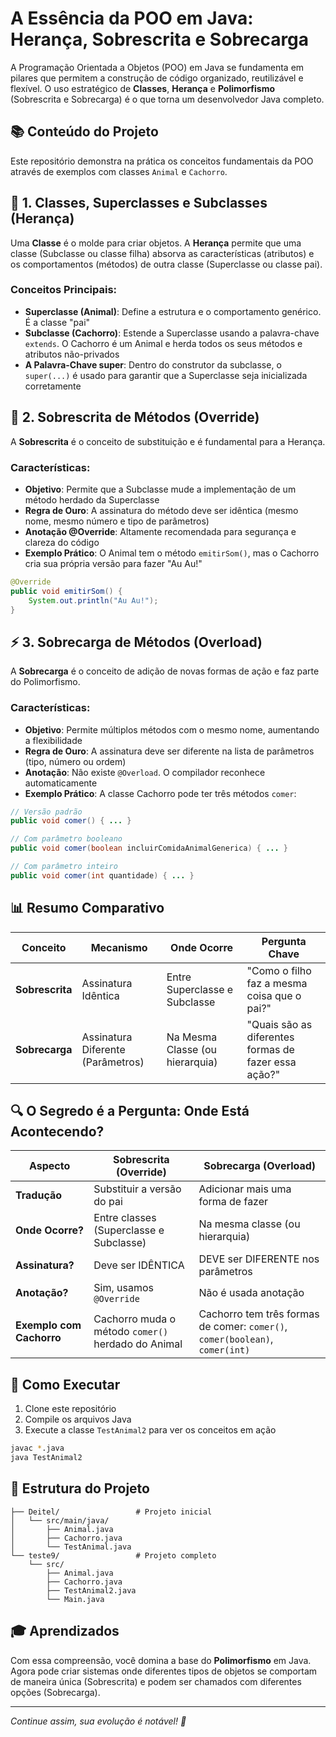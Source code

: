 # A Essência da POO em Java: Herança, Sobrescrita e Sobrecarga

A Programação Orientada a Objetos (POO) em Java se fundamenta em pilares que permitem a construção de código organizado, reutilizável e flexível. O uso estratégico de **Classes**, **Herança** e **Polimorfismo** (Sobrescrita e Sobrecarga) é o que torna um desenvolvedor Java completo.

## 📚 Conteúdo do Projeto

Este repositório demonstra na prática os conceitos fundamentais da POO através de exemplos com classes `Animal` e `Cachorro`.

## 🎯 1. Classes, Superclasses e Subclasses (Herança)

Uma **Classe** é o molde para criar objetos. A **Herança** permite que uma classe (Subclasse ou classe filha) absorva as características (atributos) e os comportamentos (métodos) de outra classe (Superclasse ou classe pai).

### Conceitos Principais:

- **Superclasse (Animal)**: Define a estrutura e o comportamento genérico. É a classe "pai"
- **Subclasse (Cachorro)**: Estende a Superclasse usando a palavra-chave `extends`. O Cachorro é um Animal e herda todos os seus métodos e atributos não-privados
- **A Palavra-Chave super**: Dentro do construtor da subclasse, o `super(...)` é usado para garantir que a Superclasse seja inicializada corretamente

## 🔄 2. Sobrescrita de Métodos (Override)

A **Sobrescrita** é o conceito de substituição e é fundamental para a Herança.

### Características:

- **Objetivo**: Permite que a Subclasse mude a implementação de um método herdado da Superclasse
- **Regra de Ouro**: A assinatura do método deve ser idêntica (mesmo nome, mesmo número e tipo de parâmetros)
- **Anotação @Override**: Altamente recomendada para segurança e clareza do código
- **Exemplo Prático**: O Animal tem o método `emitirSom()`, mas o Cachorro cria sua própria versão para fazer "Au Au!"

```java
@Override
public void emitirSom() {
    System.out.println("Au Au!");
}
```

## ⚡ 3. Sobrecarga de Métodos (Overload)

A **Sobrecarga** é o conceito de adição de novas formas de ação e faz parte do Polimorfismo.

### Características:

- **Objetivo**: Permite múltiplos métodos com o mesmo nome, aumentando a flexibilidade
- **Regra de Ouro**: A assinatura deve ser diferente na lista de parâmetros (tipo, número ou ordem)
- **Anotação**: Não existe `@Overload`. O compilador reconhece automaticamente
- **Exemplo Prático**: A classe Cachorro pode ter três métodos `comer`:

```java
// Versão padrão
public void comer() { ... }

// Com parâmetro booleano
public void comer(boolean incluirComidaAnimalGenerica) { ... }

// Com parâmetro inteiro
public void comer(int quantidade) { ... }
```

## 📊 Resumo Comparativo

| Conceito | Mecanismo | Onde Ocorre | Pergunta Chave |
|----------|-----------|-------------|----------------|
| **Sobrescrita** | Assinatura Idêntica | Entre Superclasse e Subclasse | "Como o filho faz a mesma coisa que o pai?" |
| **Sobrecarga** | Assinatura Diferente (Parâmetros) | Na Mesma Classe (ou hierarquia) | "Quais são as diferentes formas de fazer essa ação?" |

## 🔍 O Segredo é a Pergunta: Onde Está Acontecendo?

| Aspecto | Sobrescrita (Override) | Sobrecarga (Overload) |
|---------|----------------------|---------------------|
| **Tradução** | Substituir a versão do pai | Adicionar mais uma forma de fazer |
| **Onde Ocorre?** | Entre classes (Superclasse e Subclasse) | Na mesma classe (ou hierarquia) |
| **Assinatura?** | Deve ser IDÊNTICA | DEVE ser DIFERENTE nos parâmetros |
| **Anotação?** | Sim, usamos `@Override` | Não é usada anotação |
| **Exemplo com Cachorro** | Cachorro muda o método `comer()` herdado do Animal | Cachorro tem três formas de comer: `comer()`, `comer(boolean)`, `comer(int)` |

## 🚀 Como Executar

1. Clone este repositório
2. Compile os arquivos Java
3. Execute a classe `TestAnimal2` para ver os conceitos em ação

```bash
javac *.java
java TestAnimal2
```

## 📁 Estrutura do Projeto

```
├── Deitel/                 # Projeto inicial
│   └── src/main/java/
│       ├── Animal.java
│       ├── Cachorro.java
│       └── TestAnimal.java
└── teste9/                 # Projeto completo
    └── src/
        ├── Animal.java
        ├── Cachorro.java
        ├── TestAnimal2.java
        └── Main.java
```

## 🎓 Aprendizados

Com essa compreensão, você domina a base do **Polimorfismo** em Java. Agora pode criar sistemas onde diferentes tipos de objetos se comportam de maneira única (Sobrescrita) e podem ser chamados com diferentes opções (Sobrecarga).

---

*Continue assim, sua evolução é notável! 🌟*
